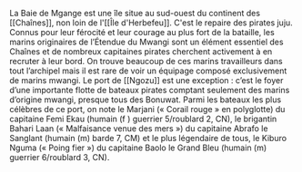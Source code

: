 La Baie de Mgange est une île situe au sud-ouest du continent des [[Chaînes]], non loin de l'[[Île d'Herbefeu]]. C'est le repaire des pirates juju.
Connus pour leur férocité et leur courage au plus fort de la bataille, les marins originaires de l’Étendue du Mwangi sont un élément essentiel des Chaînes et de nombreux capitaines pirates cherchent activement à en recruter à leur bord. On trouve beaucoup de ces marins travailleurs dans tout l’archipel mais il est rare de voir un équipage composé exclusivement de marins mwangi. Le port de [[Ngozu]] est une exception : c’est le foyer d’une importante flotte de bateaux pirates comptant seulement des marins d’origine mwangi, presque tous des Bonuwat. Parmi les bateaux les plus célèbres de ce port, on note le Marjani (« Corail rouge » en polyglotte) du capitaine Femi Ekau (humain (f ) guerrier 5/roublard 2, CN), le brigantin Bahari Laan (« Malfaisance venue des mers ») du capitaine Abrafo le Sanglant (humain (m) barde 7, CM) et le plus légendaire de tous, le Kiburo Nguma (« Poing fier ») du capitaine Baolo le Grand Bleu (humain (m) guerrier 6/roublard 3, CN).
